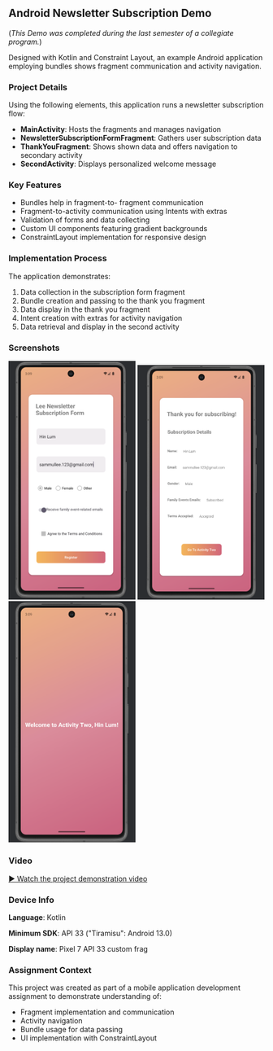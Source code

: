 ## Android Newsletter Subscription Demo

(*This Demo was completed during the last semester of a collegiate program.*)

Designed with Kotlin and Constraint Layout, an example Android application employing bundles shows fragment communication and activity navigation.

### Project Details

Using the following elements, this application runs a newsletter subscription flow:

- **MainActivity**: Hosts the fragments and manages navigation
- **NewsletterSubscriptionFormFragment**: Gathers user subscription data
- **ThankYouFragment**: Shows shown data and offers navigation to secondary activity
- **SecondActivity**: Displays personalized welcome message

### Key Features

- Bundles help in fragment-to- fragment communication
- Fragment-to-activity communication using Intents with extras
- Validation of forms and data collecting
- Custom UI components featuring gradient backgrounds
- ConstraintLayout implementation for responsive design

### Implementation Process

The application demonstrates:

1. Data collection in the subscription form fragment
2. Bundle creation and passing to the thank you fragment
3. Data display in the thank you fragment
4. Intent creation with extras for activity navigation
5. Data retrieval and display in the second activity

### Screenshots

<p float="left">
  <img src="screenshots-3/form_fragment.png" width="250" />
  <img src="screenshots-3/thank_you_fragment.png" width="250" /> 
  <img src="screenshots-3/second_activity.png" width="250" />
</p>

### Video

[▶️ Watch the project demonstration video](https://youtu.be/ecCpasuokkg)

### Device Info 

**Language**: Kotlin

**Minimum SDK**: API 33 ("Tiramisu": Android 13.0)

**Display name**: Pixel 7 API 33 custom frag

### Assignment Context

This project was created as part of a mobile application development assignment to demonstrate understanding of:
- Fragment implementation and communication
- Activity navigation
- Bundle usage for data passing
- UI implementation with ConstraintLayout
